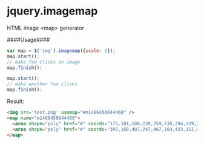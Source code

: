 jquery.imagemap
===============

HTML image &lt;map&gt; generator

####Usage####
```javascript
var map = $('img').imagemap({scale: 1});
map.start();
// make few clicks on image
map.finish();

map.start();
// make another few clicks
map.finish();
```
Result:  
```html
<img src='test.png' usemap="#m1406450644460" />
<map name="m1406450644460">
  <area shape="poly" href="#" coords="175,101,180,230,259,238,294,129,218,83">
  <area shape="poly" href="#" coords="397,166,407,247,467,169,433,151,402,146">
</map>
```
